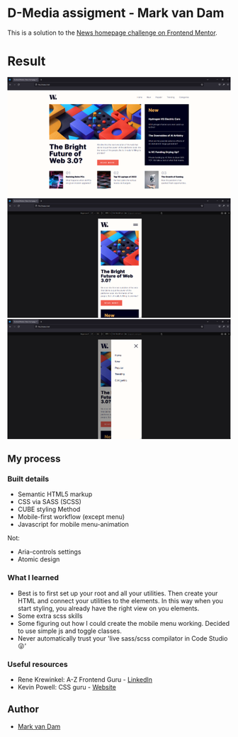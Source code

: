 # D-Media assigment - Mark van Dam

This is a solution to the [News homepage challenge on Frontend Mentor](https://www.frontendmentor.io/challenges/news-homepage-H6SWTa1MFl).

# Result
![Preview1](./design/result/desktop.png)
![Preview2](./design/result/mobile.png)
![Preview3](./design/result/mobile-menu-open.png)

## My process

### Built details

- Semantic HTML5 markup
- CSS via SASS (SCSS)
- CUBE styling Method
- Mobile-first workflow (except menu)
- Javascript for mobile menu-animation

Not:
- Aria-controls settings
- Atomic design


### What I learned

- Best is to first set up your root and all your utilities. Then create your HTML and connect your utilities to the elements. In this way when you start styling, you already have the right view on you elements.
- Some extra scss skills
- Some figuring out how I could create the mobile menu working. Decided to use simple js and toggle classes.
- Never automatically trust your 'live sass/scss compilator in Code Studio 😜' 


### Useful resources

- Rene Krewinkel: A-Z Frontend Guru - [LinkedIn](https://www.linkedin.com/in/renekrewinkel/)
- Kevin Powell: CSS guru - [Website](https://www.kevinpowell.co/)

## Author

- [Mark van Dam](https://www.linkedin.com/in/mark-van-dam-37a13325/)
